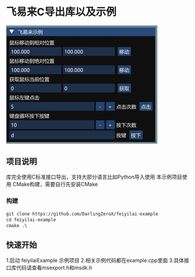 # 飞易来C导出库以及示例

![preview](./screenshots/preview.JPG)

## 项目说明
库完全使用C标准接口导出，支持大部分语言比如Python导入使用
本示例项目使用 CMake构建，需要自行先安装CMake

### 构建
```
git clone https://github.com/DarlingZeroX/feiyilai-example
cd feiyilai-example
cmake .\
```

## 快速开始
1.启动 feiyilaiExample 示例项目
2.相关示例代码都在example.cpp里面
3.具体接口库代码请查看msexport.h和msdk.h